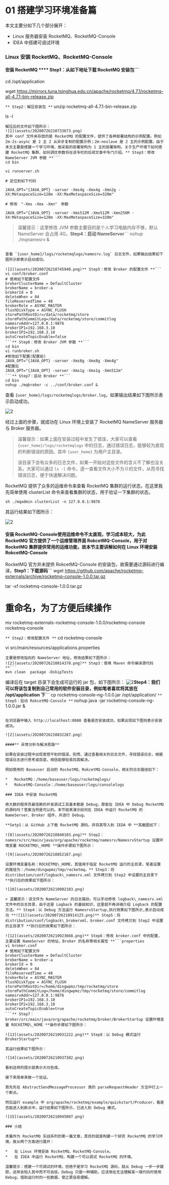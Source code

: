 # 01 搭建学习环境准备篇

本文主要分如下几个部分展开：

- Linux 服务器安装 RocketMQ、RocketMQ-Console
- IDEA 中搭建可调试环境

### Linux 安装 RocketMQ、RocketMQ-Console

#### **安装 RocketMQ **** Step1：从如下地址下载 RocketMQ 安装包**```

cd /opt/application

wget <https://mirrors.tuna.tsinghua.edu.cn/apache/rocketmq/4.7.1/rocketmq-all-4.7.1-bin-release.zip>

`** Step2：解压安装包 **`
unzip rocketmq-all-4.7.1-bin-release.zip

ls -l

```
解压后的文件如下图所示：
![1](assets/20200726210733673.png)
其中 conf 文件夹存放的是 RocketMQ 的配置文件，提供了各种部署结构的示例配置。例如 2m-2s-async 是 2 主 2 从异步复制的配置示例；2m-noslave 是 2 主的示例配置。由于本文主要是搭建一个学习环境，故采取的部署架构为 1 主的部署架构，关于生产环境下如何搭建 RocketMQ 集群、如何调优参数将在该专栏的后续文章中专门介绍。** Step3：修改 NameServer JVM 参数 **```
cd bin

vi runserver.sh

# 定位到如下代码

JAVA_OPT="{JAVA_OPT} -server -Xms4g -Xmx4g -Xmn2g -XX:MetaspaceSize=128m -XX:MaxMetaspaceSize=320m"

# 修改　"-Xms -Xmx -Xmn"　参数

JAVA_OPT="{JAVA_OPT} -server -Xms512M -Xmx512M -Xmn256M -XX:MetaspaceSize=128m -XX:MaxMetaspaceSize=320m"
```

> 温馨提示：这里修改 JVM 参数主要目的是个人学习电脑内存不够，默认 NameServer 会占用 4G。**Step4：启动 NameServer**```
> nohup ./mqnamesrv &

```

查看 `{user_home}/logs/rocketmqlogs/namesrv.log` 日志文件，如果输出结果如下图所示即表示启动成功。

![2](assets/20200726210745940.png)** Step5：修改 Broker 的配置文件 **```
vi conf/broker.conf
# 使用如下配置文件
brokerClusterName = DefaultCluster
brokerName = broker-a
brokerId = 0
deleteWhen = 04
fileReservedTime = 48
brokerRole = ASYNC_MASTER
flushDiskType = ASYNC_FLUSH
storePathRootDir=/data/rocketmq/store
storePathCommitLog=/data/rocketmq/store/commitlog
namesrvAddr=127.0.0.1:9876
brokerIP1=192.168.3.10
brokerIP2=192.168.3.10
autoCreateTopicEnable=false
```** Step6：修改 Broker JVM 参数 **```
cd bin
vi runbroker.sh 
#修改如下配置(配置前)
JAVA_OPT="{JAVA_OPT} -server -Xms8g -Xmx8g -Xmn4g"
#配置后
JAVA_OPT="{JAVA_OPT} -server -Xms1g -Xmx1g -Xmn512m"
```** Step7：启动 Broker **```
cd bin
nohup ./mqbroker -c ../conf/broker.conf &
```

查看 `{user_home}/logs/rocketmqlogs/broker.log`，如果输出结果如下图所示表示启动成功。

![2](assets/2020072621075474.png)

经过上面的步骤，就成功在 Linux 环境上安装了 RocketMQ NameServer 服务器与 Broker 服务器。

> 温馨提示：如果上面在安装过程中发生了错误，大家可以查看 `{user_home}/logs/rocketmqlogs` 中的日志，通过错误日志，能够较为直观的判断错误的原因。其中 `{user_home}` 为用户主目录。
>
> 该目录下会有众多的日志文件，如果一开始对这些文件的含义不了解也没关系，大家可以通过 `ls -l` 命令，逐一查看文件大小不为０的文件，从而寻找错误日志，便于快速解决问题。

RocketMQ 提供了众多的运维命令来查看 RocketMQ 集群的运行状态，在这里我先简单使用 clusterList 命令来查看集群的状态，用于验证一下集群的状态。

```
sh ./mqadmin clusterList -n 127.0.0.1:9876
```

其运行结果如下图所示：

![2](assets/20200726210803302.png)

#### **安装 RocketMQ-Console**使用运维命令不太直观，学习成本较大，为此 RocketMQ 官方提供了一个运维管理界面 RokcetMQ-Console，用于对 RocketMQ 集群提供常用的运维功能，故本节主要讲解如何在 Linux 环境安装 RokcetMQ-Console

RocketMQ 官方并未提供 RokcetMQ-Console 的安装包，故需要通过源码进行编译。**Step1：下载源码**```
wget <https://github.com/apache/rocketmq-externals/archive/rocketmq-console-1.0.0.tar.gz>

tar -xf rocketmq-console-1.0.0.tar.gz

# 重命名，为了方便后续操作

mv rocketmq-externals-rocketmq-console-1.0.0/rocketmq-console  rocketmq-console

`** Step2：修改配置文件 **`
cd rocketmq-console

vi src/main/resources/applications.properties

```
主要是修改指向的 NameServer 地址，修改结果如下图所示：
![2](assets/20200726210814378.png)** Step3：使用 Maven 命令编译源代码 **```
mvn clean  package -DskipTests
```

编译后在 target 目录下会生成可运行的 jar 包，如下图所示：
![2](assets/20200726210822158.png)**Step4：我们可以将该包复制到自己常用的软件安装目录，例如笔者喜欢将其放在 /opt/application 下**```
cp rocketmq-console-ng-1.0.0.jar /opt/application/
`** Step5：启动 RokcetMQ-Console **`
nohup java -jar rocketmq-console-ng-1.0.0.jar &

```

在浏览器中输入 http://localhost:8080 查看是否安装成功，如果出现如下图则表示安装成功。

![2](assets/20200726210832287.png)

####** 异常分析与解决思路**

如果在安装过程中出现意想不到的错误，别慌，通过查看相关的日志文件，寻找错误日志，根据错误日志进行思考或百度，相信能够轻易将其解决。

例如使用的 Baseuser 启动的 RocketMQ、RokcetMQ-Console，相关的日志路径如下：

*   RocketMQ：/home/baseuser/logs/rocketmqlogs/
*   RokcetMQ-Console：/home/baseuser/logs/consolelogs

### IDEA 中安装 RocketMQ

绝大数的程序员最信赖的开发调试工具基本都是 Debug，那能在 IDEA 中 Debug RocketMQ 的源码吗？答案当然是可以的。本节就来演示如何在 IDEA 中运行 RocketMQ 的 NameServer、Broker 组件，并进行 Debug。

**Setp1：从 GitHub 上下载 RocketMQ 源码，并将其导入到 IEDA 中 **其截图如下：

![8](assets/20200726210840103.png)** Step2：namesrv/src/main/java/org/apache/rocketmq/namesrv/NamesrvStartup 设置环境变量 ROCKETMQ\_HOME **操作步骤如下图所示：

![9](assets/20200726210852167.png)

设置环境变量名称：ROCKETMQ\_HOME，其值用于指定 RocketMQ 运行的主目录，笔者设置的路径为：/home/dingwpmz/tmp/rocketmq。** Step3：将 distribution/conf/logback\_namesrv.xml 文件拷贝到 Step2 中设置的主目录下 **执行后的效果如下图所示：

![10](assets/20200726210902103.png)

> 温馨提示：该文件为 NameServer 的日志路劲，可以手动修改 logback\_namesrv.xml 文件中的日志目录，由于这是 Logback 的基础知识，这里就不再详细介绍 Logback 的配置方法。** Step4：以 Debug 方法运行 NamesrvStartup,执行效果如下图所示,表示启动成功 **![11](assets/20200726210914125.png)** Step5：将 distribution/conf/logback\_brokerxml、broker.conf 文件拷贝到 Step2 中设置的主目录下 **执行后的效果如下图所示：

![12](assets/20200726210923668.png)** Step6：修改 broker.conf 中的配置，主要设置 NameServer 的地址、Broker 的名称等相关属性 **```properties
vi broker.conf
# 使用如下配置文件
brokerClusterName = DefaultCluster
brokerName = broker-a
brokerId = 0
deleteWhen = 04
fileReservedTime = 48
brokerRole = ASYNC_MASTER
flushDiskType = ASYNC_FLUSH
storePathRootDir=/home/dingwpmz/tmp/rocketmq/store
storePathCommitLog=/home/dingwpmz/tmp/rocketmq/store/commitlog
namesrvAddr=127.0.0.1:9876
brokerIP1=192.168.3.10
brokerIP2=192.168.3.10
autoCreateTopicEnable=true
```** Step7：broker/src/main/java/org/apache/rocketmq/broker/BrokerStartup 设置环境变量 ROCKETMQ\_HOME **操作步骤如下图所示：

![13](assets/20200726210931222.png)** Step8：以 Debug 模式运行 BrokerStartup**

其运行结果如下图所示：

![14](assets/20200726210937382.png)

看到这样的提示就表示大功告成。

接下来简单来做一个验证。

首先先在 AbstractSendMessageProcessor 类的 parseRequestHeader 方法中打上一个断点。

然后运行 example 中 org/apache/rocketmq/example/quickstart/Producer，看是否能进入到断点中，运行结果如下图所示，已进入到 Debug 模式。

![15](assets/20200726210945807.png)

### 小结

本篇作为 RocketMQ 实战系列的第一篇文章，其目的就是构建一个研究 RocketMQ 的学习环境，故从两个方面进行展开：

*   在 Linux 环境安装 RocketMQ、RocketMQ-Console。
*   在 IDEA 中运行 RocketMQ，构建一个可以调试 RocketMQ 的环境。

温馨提示：搭建一个可调试的环境，但绝不是学习 RocketMQ 源码，就从 Debug 一步一步跟踪，这样会陷入其中而不可自拔。Debug 只是一种辅助，应该用在无法理解某一端代码时使用 Debug，借助运行时的一些数据，使之更容易理解。
```
